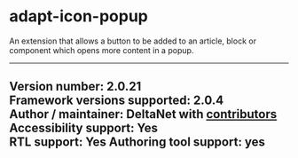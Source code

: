 adapt-icon-popup
===============

An extension that allows a button to be added to an article, block or component which opens more content in a popup.

----------------------------
**Version number:**  2.0.21     
**Framework versions supported:**  2.0.4    
**Author / maintainer:** DeltaNet with [contributors](https://github.com/deltanet/adapt-icon-popup/graphs/contributors)     
**Accessibility support:** Yes  
**RTL support:** Yes
**Authoring tool support:** yes
----------------------------
